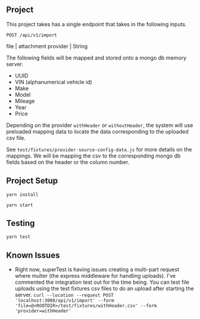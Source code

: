 ## Project 

This project takes has a single endpoint that takes in the following inputs.

`POST /api/v1/import`

file | attachment
provider | String

The following fields will be mapped and stored onto a mongo db memory server.

* UUID
* VIN (alphanumerical vehicle id)
* Make
* Model
* Mileage
* Year
* Price

Depending on the provider `withHeader` or `withoutHeader`, the system will use preloaded mapping data to locate the data corresponding to the uploaded csv file.

See `test/fixtures/provider-source-config-data.js` for more details on the mappings. We will be mapping the csv to the corresponding mongo db fields based on the header or the column number.

## Project Setup

`yarn install`

`yarn start`

## Testing

`yarn test`

## Known Issues

* Right now, superTest is having issues creating a multi-part request where multer (the express middleware for handling uploads).  I've commented the integration test out for the time being.  You can test file uploads using the test fixtures csv files to do an upload after starting the server.
`curl --location --request POST 'localhost:3000/api/v1/import' --form 'file=@<ROOTDIR>/test/fixtures/withHeader.csv' --form 'provider=withHeader'`